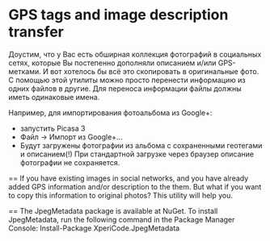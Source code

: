 # GPS tags and image description transfer

Доустим, что у Вас есть обширная коллекция фотографий в социальных сетях, которые Вы постепенно дополняли описанием и/или GPS-метками. И вот хотелось бы всё это скопировать в оригинальные фото. С помощью этой утилиты можно просто перенести информацию из одних файлов в другие. Для переноса информации файлы должны иметь одинаковые имена.

Например, для импортирования фотоальбома из Google+:
- запустить Picasa 3
- Файл -> Импорт из Google+...
- Будут загружены фотографии из альбома с сохраненными геотегами и описанием(!) При стандартной загрузке через браузер описание фотографии не сохраняется.

==
If you have existing images in social networks, and you have already added GPS information and/or description to the them. But what if you want to copy this information to original photos? This utility will help you.

==
The JpegMetadata package is available at NuGet. 
To install JpegMetadata, run the following command in the Package Manager Console:
Install-Package XperiCode.JpegMetadata
